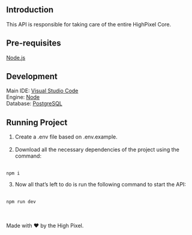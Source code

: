 ## Introduction
This API is responsible for taking care of the entire HighPixel Core.

## Pre-requisites

[Node.js](https://nodejs.org/) <br>

## Development

Main IDE: [Visual Studio Code](https://code.visualstudio.com) <br>
Engine: [Node](https://nodejs.org) <br>
Database: [PostgreSQL](https://www.postgresql.org/)


## Running Project 

1. Create a .env file based on .env.example.
<br/> <br/>
2. Download all the necessary dependencies of the project using the command: <br/> <br/>

```
npm i
```
3. Now all that’s left to do is run the following command to start the API: <br/> <br/>

```
npm run dev
```


<br><br>
Made with ❤️ by the High Pixel.